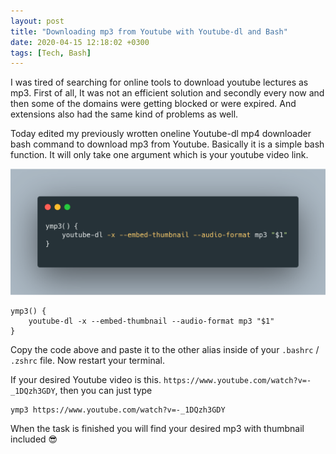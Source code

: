 ```yaml
---
layout: post
title: "Downloading mp3 from Youtube with Youtube-dl and Bash"
date: 2020-04-15 12:18:02 +0300
tags: [Tech, Bash]
---
```


I was tired of searching for online tools to download youtube lectures as mp3. First of all, It was not an efficient 
solution and secondly every now and then some of the domains were getting blocked or were expired. And extensions also had
the same kind of problems as well.

Today edited my previously wrotten oneline Youtube-dl mp4 downloader bash command to download mp3 from Youtube. 
Basically it is a simple bash function. It will only take one argument which is your youtube video link. 

![Bash function for youtube-dl mp3](/assets/img/article/bash-youtube-mp3.png)

```
ymp3() {
	youtube-dl -x --embed-thumbnail --audio-format mp3 "$1"
}
```

Copy the code above and paste it to the other alias inside of your `.bashrc` / `.zshrc` file. Now restart your terminal. 

If your desired Youtube video is this. `https://www.youtube.com/watch?v=-_1DQzh3GDY`, then you can just type 

```
ymp3 https://www.youtube.com/watch?v=-_1DQzh3GDY
```

When the task is finished you will find your desired mp3 with thumbnail included 😎️